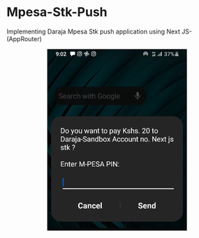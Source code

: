# Mpesa-Stk-Push
Implementing Daraja Mpesa Stk push application using  Next JS-(AppRouter)

<div align="center">
  <img src="public/screenshot1.PNG" alt="STK Notification Screenshot" />
</div>

